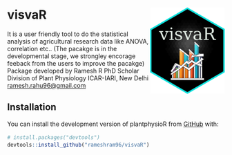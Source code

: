 # visvaR <img src="man/figures/visvaR_logo.png" align="right" height="200"/>

It is a user friendly tool to do the statistical analysis of agricultural research data like ANOVA, correlation etc.. (The pacakge is in the developmental stage, we strongley encorage feeback from the users to improve the pacakge)
 Package developed by 
 Ramesh R 
 PhD Scholar
 Division of Plant Physiology
 ICAR-IARI, New Delhi
 ramesh.rahu96@gmail.com
 ## Installation

You can install the development version of plantphysioR from [GitHub](https://github.com/rameshram96/visvaR) with:

``` r
# install.packages("devtools")
devtools::install_github("rameshram96/visvaR")
```
